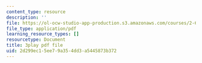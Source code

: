 ```yaml
---
content_type: resource
description: ''
file: https://ol-ocw-studio-app-production.s3.amazonaws.com/courses/2-627-fundamentals-of-photovoltaics-fall-2013/2d299ec15ee79a354dd3a5445873b372_KUjWMEBSS8Q.pdf
file_type: application/pdf
learning_resource_types: []
resourcetype: Document
title: 3play pdf file
uid: 2d299ec1-5ee7-9a35-4dd3-a5445873b372
---
```

